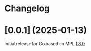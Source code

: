 # Changelog

# [0.0.1] (2025-01-13)

Initial release for Go based on MPL [1.8.0](../../../CHANGELOG.md)
